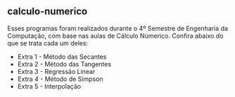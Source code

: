 ## calculo-numerico
Esses programas foram realizados durante o 4º Semestre de Engenharia da Computação, com base nas aulas de Cálculo Númerico. Confira abaixo do que se trata cada um deles:

- Extra 1 - Método das Secantes
- Extra 2 - Método das Tangentes
- Extra 3 - Regressão Linear
- Extra 4 - Método de Simpson
- Extra 5 - Interpolação
